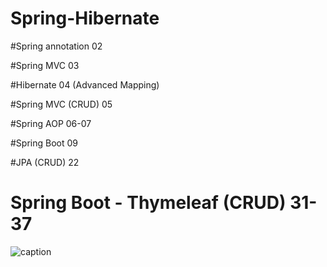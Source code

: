 # Spring-Hibernate

#Spring annotation 02

#Spring MVC 03

#Hibernate 04 (Advanced Mapping)

#Spring MVC (CRUD) 05

#Spring AOP 06-07

#Spring Boot 09

#JPA (CRUD) 22

# Spring Boot - Thymeleaf (CRUD) 31-37

![caption](https://user-images.githubusercontent.com/26628508/63585233-56eb9200-c5a7-11e9-8238-90ec5aadf2ed.PNG)

